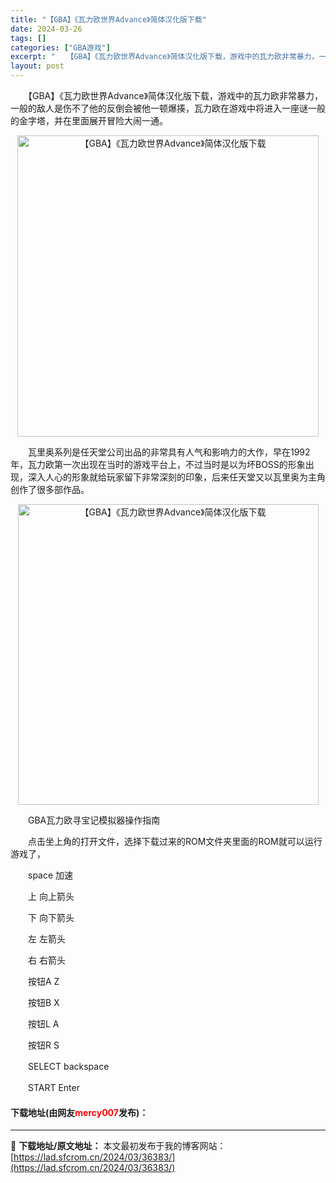 ```yaml
---
title: "【GBA】《瓦力欧世界Advance》简体汉化版下载"
date: 2024-03-26
tags: []
categories: ["GBA游戏"]
excerpt: "　　【GBA】《瓦力欧世界Advance》简体汉化版下载，游戏中的瓦力欧非常暴力，一般的敌人是伤不了他的反倒会被他一顿爆揍，瓦力欧在游戏中将进入一座谜一般的金字塔，并在里面展开冒险大闹一通。 　　瓦里奥系列是任天堂公司出品的非常具有人气和影响力的大作，早在1992年，瓦力欧第一次出现在当时的游戏平台&hellip;"
layout: post
---
```


 <p>　　【GBA】《瓦力欧世界Advance》简体汉化版下载，游戏中的瓦力欧非常暴力，一般的敌人是伤不了他的反倒会被他一顿爆揍，瓦力欧在游戏中将进入一座谜一般的金字塔，并在里面展开冒险大闹一通。</p> <p align="center"><img align="" border="0" src="https://lad.sfcrom.cn/wp-content/uploads/2024/03/20240326_6602654d03c78.png" width="482" alt="【GBA】《瓦力欧世界Advance》简体汉化版下载" /></p> <p>　　瓦里奥系列是任天堂公司出品的非常具有人气和影响力的大作，早在1992年，瓦力欧第一次出现在当时的游戏平台上，不过当时是以为坏BOSS的形象出现，深入人心的形象就给玩家留下非常深刻的印象，后来任天堂又以瓦里奥为主角创作了很多部作品。</p> <p align="center"><img align="" border="0" src="https://lad.sfcrom.cn/wp-content/uploads/2024/03/20240326_6602654d8a9dc.png" width="481" alt="【GBA】《瓦力欧世界Advance》简体汉化版下载" /></p> <p>　　GBA瓦力欧寻宝记模拟器操作指南</p> <p>　　点击坐上角的打开文件，选择下载过来的ROM文件夹里面的ROM就可以运行游戏了，</p> <p>　　space 加速</p> <p>　　上 向上箭头</p> <p>　　下 向下箭头</p> <p>　　左 左箭头</p> <p>　　右 右箭头</p> <p>　　按钮A Z</p> <p>　　按钮B X</p> <p>　　按钮L A</p> <p>　　按钮R S</p> <p>　　SELECT backspace</p> <p>　　START Enter</p> <p><h4>下载地址(由网友<font color="red">mercy007</font>发布)：</h4></p> 

---
📖 **下载地址/原文地址：** 本文最初发布于我的博客网站：[https://lad.sfcrom.cn/2024/03/36383/](https://lad.sfcrom.cn/2024/03/36383/)
